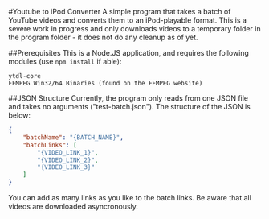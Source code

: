#Youtube to iPod Converter
A simple program that takes a batch of YouTube videos and converts them to an iPod-playable format. This is a severe work in progress and only downloads videos to a temporary folder in the program folder - it does not do any cleanup as of yet.

##Prerequisites
This is a Node.JS application, and requires the following modules (use ```npm install``` if able):
```
ytdl-core
FFMPEG Win32/64 Binaries (found on the FFMPEG website)
```

##JSON Structure
Currently, the program only reads from one JSON file and takes no arguments ("test-batch.json"). The structure of the JSON is below:
```json
{
    "batchName": "{BATCH_NAME}",
    "batchLinks": [
        "{VIDEO_LINK_1}",
        "{VIDEO_LINK_2}",
        "{VIDEO_LINK_3}"
    ]
}
```
You can add as many links as you like to the batch links. Be aware that all videos are downloaded asyncronously.
